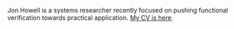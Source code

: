 Jon Howell is a systems researcher recently focused on
pushing functional verification towards practical
application. [My CV is here](https://www.jonh.net/~jonh/cv/index.html).
